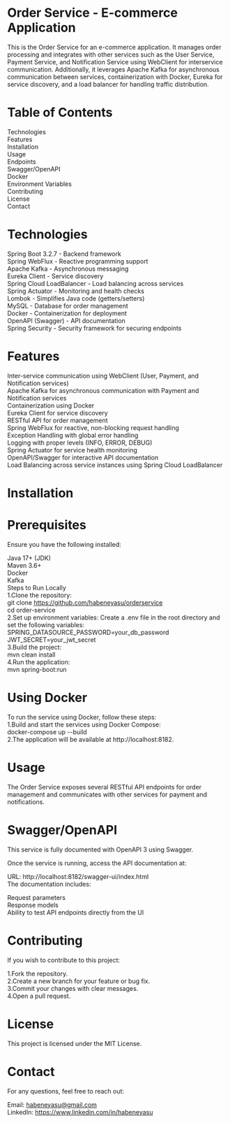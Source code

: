 # Order Service - E-commerce Application
This is the Order Service for an e-commerce application. It manages order processing and integrates with other services such as the User Service, Payment Service, and Notification Service using WebClient for interservice communication. 
Additionally, it leverages Apache Kafka for asynchronous communication between services, containerization with Docker, Eureka for service discovery, and a load balancer for handling traffic distribution.
# Table of Contents
Technologies <br>
Features <br>
Installation <br>
Usage <br>
Endpoints <br>
Swagger/OpenAPI <br>
Docker <br>
Environment Variables <br>
Contributing <br>
License <br>
Contact <br>
# Technologies
Spring Boot 3.2.7 - Backend framework <br>
Spring WebFlux - Reactive programming support <br>
Apache Kafka - Asynchronous messaging <br>
Eureka Client - Service discovery <br>
Spring Cloud LoadBalancer - Load balancing across services <br>
Spring Actuator - Monitoring and health checks <br>
Lombok - Simplifies Java code (getters/setters) <br>
MySQL - Database for order management <br>
Docker - Containerization for deployment <br>
OpenAPI (Swagger) - API documentation <br>
Spring Security - Security framework for securing endpoints <br>
# Features
Inter-service communication using WebClient (User, Payment, and Notification services) <br>
Apache Kafka for asynchronous communication with Payment and Notification services <br>
Containerization using Docker <br>
Eureka Client for service discovery <br>
RESTful API for order management <br>
Spring WebFlux for reactive, non-blocking request handling <br>
Exception Handling with global error handling <br>
Logging with proper levels (INFO, ERROR, DEBUG) <br>
Spring Actuator for service health monitoring <br>
OpenAPI/Swagger for interactive API documentation <br>
Load Balancing across service instances using Spring Cloud LoadBalancer <br>
# Installation
# Prerequisites
Ensure you have the following installed: <br>

Java 17+ (JDK) <br>
Maven 3.6+ <br>
Docker <br>
Kafka <br>
Steps to Run Locally <br>
1.Clone the repository: <br>
  git clone https://github.com/habeneyasu/orderservice <br>
  cd order-service <br>
2.Set up environment variables: Create a .env file in the root directory and set the following variables:<br>
  SPRING_DATASOURCE_PASSWORD=your_db_password <br>
  JWT_SECRET=your_jwt_secret <br>
3.Build the project:<br>
  mvn clean install  <br>
4.Run the application:<br>
  mvn spring-boot:run <br>
# Using Docker <br>
To run the service using Docker, follow these steps:<br>
1.Build and start the services using Docker Compose: <br>
  docker-compose up --build <br>
2.The application will be available at http://localhost:8182.<br>
# Usage
The Order Service exposes several RESTful API endpoints for order management and communicates with other services for payment and notifications.

# Swagger/OpenAPI
This service is fully documented with OpenAPI 3 using Swagger.<br>

Once the service is running, access the API documentation at:<br>

URL: http://localhost:8182/swagger-ui/index.html<br>
The documentation includes:<br>

Request parameters <br>
Response models <br>
Ability to test API endpoints directly from the UI <br>

# Contributing
If you wish to contribute to this project:

1.Fork the repository. <br>
2.Create a new branch for your feature or bug fix.<br>
3.Commit your changes with clear messages. <br>
4.Open a pull request.<br>
# License
This project is licensed under the MIT License.<br>

# Contact
For any questions, feel free to reach out:

Email: habeneyasu@gmail.com <br>
LinkedIn: https://www.linkedin.com/in/habeneyasu
